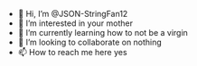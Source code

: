 - 👋 Hi, I’m @JSON-StringFan12
- 👀 I’m interested in your mother
- 🌱 I’m currently learning how to not be a virgin
- 💞️ I’m looking to collaborate on nothing
- 📫 How to reach me here yes

<!---
JSON-StringFan12/JSON-StringFan12 is a ✨ special ✨ repository because its `README.md` (this file) appears on your GitHub profile.
You can click the Preview link to take a look at your changes.
--->

